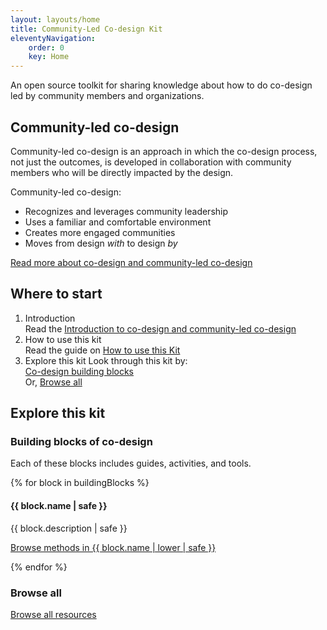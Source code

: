 ```yaml
---
layout: layouts/home
title: Community-Led Co-design Kit
eleventyNavigation:
    order: 0
    key: Home
---
```

An open source toolkit for sharing knowledge about how to do co-design led by community members and organizations.

## Community-led co-design

Community-led co-design is an approach in which the co-design process, not just the outcomes, is developed in
collaboration with community members who will be directly impacted by the design.

Community-led co-design:

* Recognizes and leverages community leadership
* Uses a familiar and comfortable environment
* Creates more engaged communities
* Moves from design _with_ to design _by_

[Read more about co-design and community-led co-design](/about/)

## Where to start

1. Introduction  
   Read the [Introduction to co-design and community-led co-design](#TODO)
2. How to use this kit  
   Read the guide on [How to use this Kit](#TODO)
3. Explore this kit
   Look through this kit by:  
   [Co-design building blocks](#building-blocks-of-codesign)  
   Or, [Browse all](/#browse-all)

## Explore this kit

<!-- TODO: Add playlists -->

### Building blocks of co-design

Each of these blocks includes guides, activities, and tools.

{% for block in buildingBlocks %}
   <h4>{{ block.name | safe }}</h4>
   <p>{{ block.description | safe }}</p>
   <p><a href="/resources/#{{ block.name | slug | codesign }}">Browse methods in {{ block.name | lower | safe }}</a></p>
{% endfor %}

### Browse all

[Browse all resources](/resources/)
